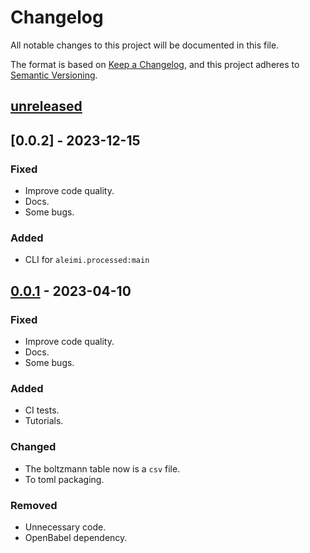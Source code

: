 # Changelog

All notable changes to this project will be documented in this file.

The format is based on [Keep a Changelog](https://keepachangelog.com/en/1.0.0/),
and this project adheres to [Semantic Versioning](https://semver.org/spec/v2.0.0.html).

## [unreleased]

## [0.0.2] - 2023-12-15

### Fixed

- Improve code quality.
- Docs.
- Some bugs.

### Added

- CLI for `aleimi.processed:main`

## [0.0.1] - 2023-04-10

### Fixed

- Improve code quality.
- Docs.
- Some bugs.

### Added

- CI tests.
- Tutorials.

### Changed

- The boltzmann table now is a `csv` file.
- To toml packaging.

### Removed

- Unnecessary code.
- OpenBabel dependency.

[unreleased]: https://github.com/ale94mleon/aleimi/compare/v0.0.2...HEAD
[unreleased]: https://github.com/ale94mleon/aleimi/compare/v0.0.1...0.0.2
[0.0.1]: https://github.com/ale94mleon/aleimi/compare/v0.0.0-alpha3...v0.0.1